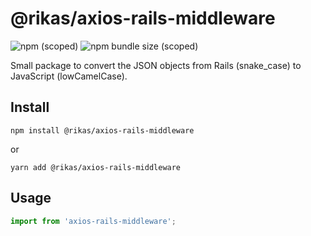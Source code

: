 # @rikas/axios-rails-middleware

![npm (scoped)](https://img.shields.io/npm/v/@rikas/axios-rails-middleware)
![npm bundle size (scoped)](https://img.shields.io/bundlephobia/min/@rikas/axios-rails-middleware)

Small package to convert the JSON objects from Rails (snake_case) to JavaScript (lowCamelCase).

## Install

```
npm install @rikas/axios-rails-middleware
```

or

```
yarn add @rikas/axios-rails-middleware
```

## Usage

```javascript
import from 'axios-rails-middleware';
```
